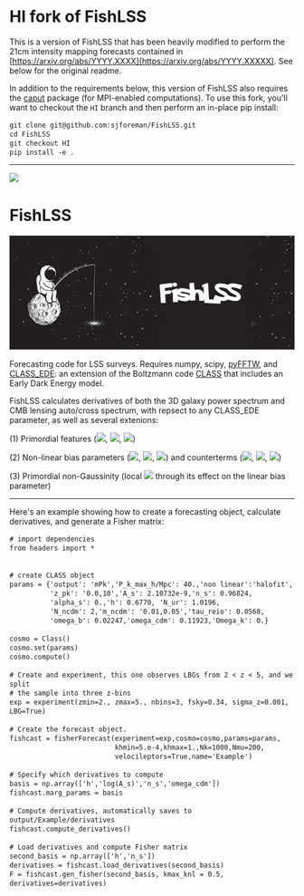 # HI fork of FishLSS

This is a version of FishLSS that has been heavily modified to perform the 21cm intensity mapping forecasts contained in [https://arxiv.org/abs/YYYY.XXXX](https://arxiv.org/abs/YYYY.XXXXX). See below for the original readme.

In addition to the requirements below, this version of FishLSS also requires the [caput](https://github.com/radiocosmology/caput) package (for MPI-enabled computations). To use this fork, you'll want to checkout the `HI` branch and then perform an in-place pip install:
```
git clone git@github.com:sjforeman/FishLSS.git
cd FishLSS
git checkout HI
pip install -e .
```

-------------------

[![](https://img.shields.io/badge/arXiv-2106.09713%20-red.svg)](https://arxiv.org/abs/2106.09713)

# FishLSS

![Fishing astro](https://github.com/NoahSailer/FishLSS/blob/master/figures/fishing_astro.jpg)


Forecasting code for LSS surveys. Requires numpy, scipy, [pyFFTW](https://hgomersall.github.io/pyFFTW/), and [CLASS_EDE](https://github.com/mwt5345/class_ede): an 
extension of the Boltzmann code [CLASS](https://github.com/lesgourg/class_public) that includes an Early Dark Energy model.


FishLSS calculates derivatives of both the 3D galaxy power spectrum and CMB 
lensing auto/cross spectrum, with repsect to any CLASS_EDE parameter, as well
as several extenions:

(1) Primordial features (<img src="https://render.githubusercontent.com/render/math?math=A_\text{lin}">, <img src="https://render.githubusercontent.com/render/math?math=\omega_\text{lin}">, <img src="https://render.githubusercontent.com/render/math?math=\phi_\text{lin}">)

(2) Non-linear bias parameters (<img src="https://render.githubusercontent.com/render/math?math=b_1">, <img src="https://render.githubusercontent.com/render/math?math=b_2">, <img src="https://render.githubusercontent.com/render/math?math=b_s">) and counterterms (<img src="https://render.githubusercontent.com/render/math?math=\alpha_0">, <img src="https://render.githubusercontent.com/render/math?math=\alpha_2">, <img src="https://render.githubusercontent.com/render/math?math=\alpha_4">)

(3) Primordial non-Gaussinity (local <img src="https://render.githubusercontent.com/render/math?math=f_\text{NL}"> through its effect on the linear bias parameter)

-------

Here's an example showing how to create a forecasting object, calculate derivatives,
and generate a Fisher matrix: 
```
# import dependencies
from headers import *


# create CLASS object
params = {'output': 'mPk','P_k_max_h/Mpc': 40.,'non linear':'halofit', 
          'z_pk': '0.0,10','A_s': 2.10732e-9,'n_s': 0.96824,
          'alpha_s': 0.,'h': 0.6770, 'N_ur': 1.0196,
          'N_ncdm': 2,'m_ncdm': '0.01,0.05','tau_reio': 0.0568,
          'omega_b': 0.02247,'omega_cdm': 0.11923,'Omega_k': 0.}

cosmo = Class()
cosmo.set(params)
cosmo.compute()

# Create and experiment, this one observes LBGs from 2 < z < 5, and we split
# the sample into three z-bins
exp = experiment(zmin=2., zmax=5., nbins=3, fsky=0.34, sigma_z=0.001, LBG=True)

# Create the forecast object. 
fishcast = fisherForecast(experiment=exp,cosmo=cosmo,params=params,
                          khmin=5.e-4,khmax=1.,Nk=1000,Nmu=200,
                          velocileptors=True,name='Example')
                          
# Specify which derivatives to compute 
basis = np.array(['h','log(A_s)','n_s','omega_cdm'])
fishcast.marg_params = basis

# Compute derivatives, automatically saves to output/Example/derivatives
fishcast.compute_derivatives()

# Load derivatives and compute Fisher matrix
second_basis = np.array(['h','n_s'])
derivatives = fishcast.load_derivatives(second_basis)
F = fishcast.gen_fisher(second_basis, kmax_knl = 0.5, derivatives=derivatives)
```

